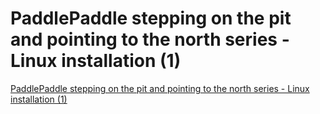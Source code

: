 # PaddlePaddle stepping on the pit and pointing to the north series - Linux installation (1)
[PaddlePaddle stepping on the pit and pointing to the north series - Linux installation (1)](https://aiwithcloud.com/2022/09/15/paddlepaddle_stepping_on_the_pit_and_pointing_to_the_north_series___linux_installation_1/)